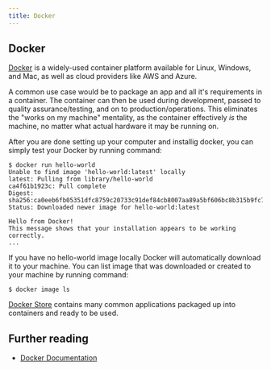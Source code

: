 ```yaml
---
title: Docker
---
```

## Docker

[Docker](https://www.docker.com/) is a widely-used container platform available for Linux, Windows, and Mac, as well as cloud providers like AWS and Azure.

A common use case would be to package an app and all it's requirements in a container. The container can then be used during development, passed to quality assurance/testing, and on to production/operations. This eliminates the "works on my machine" mentality, as the container effectively _is_ the machine, no matter what actual hardware it may be running on.

After you are done setting up your computer and installig docker, you can simply test your Docker by running command:

```shell
$ docker run hello-world
Unable to find image 'hello-world:latest' locally
latest: Pulling from library/hello-world
ca4f61b1923c: Pull complete
Digest: sha256:ca0eeb6fb05351dfc8759c20733c91def84cb8007aa89a5bf606bc8b315b9fc7
Status: Downloaded newer image for hello-world:latest

Hello from Docker!
This message shows that your installation appears to be working correctly.
...
```
If you have no hello-world image locally Docker will automatically download it to your machine.
You can list image that was downloaded or created to your machine by running command:

```shell
$ docker image ls
```


[Docker Store](https://hub.docker.com/explore/) contains many common applications packaged up into containers and ready to be used.

## Further reading
* [Docker Documentation](https://docs.docker.com)
